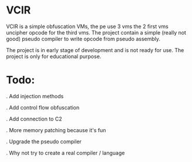 # VCIR
VCIR is a simple obfuscation VMs, the pe use 3 vms the 2 first vms uncipher opcode for the third vms.
The project contain a simple (really not good) pseudo compiler to write opcode from pseudo assembly.



The project is in early stage of development and is not ready for use.
The project is only for educational purpose.
# Todo:
  . Add injection methods

  . Add control flow obfuscation

  . Add connection to C2

  . More memory patching because it's fun

  . Upgrade the pseudo compiler

  . Why not try to create a real compiler / language

